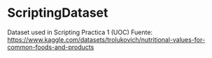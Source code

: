 # ScriptingDataset
Dataset used in Scripting Practica 1 (UOC)
Fuente: https://www.kaggle.com/datasets/trolukovich/nutritional-values-for-common-foods-and-products
